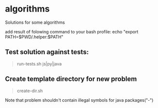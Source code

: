 # algorithms
Solutions for some algorithms

add result of folowing command to your bash profile:
echo "export PATH=$PWD/.helper:\$PATH"

## Test solution against tests:
> run-tests.sh js|py|java

## Create template directory for new problem
> create-dir.sh <name-of-problem>

Note that problem shouldn't contain illegal symbols for java packages("-")